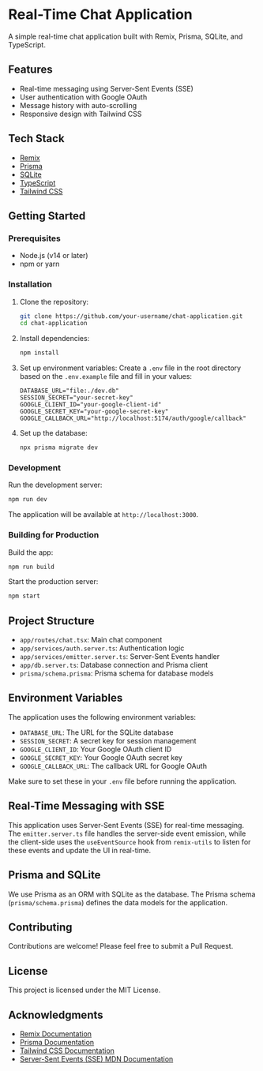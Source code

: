 # Real-Time Chat Application

A simple real-time chat application built with Remix, Prisma, SQLite, and TypeScript.

## Features

- Real-time messaging using Server-Sent Events (SSE)
- User authentication with Google OAuth
- Message history with auto-scrolling
- Responsive design with Tailwind CSS

## Tech Stack

- [Remix](https://remix.run/)
- [Prisma](https://www.prisma.io/)
- [SQLite](https://www.sqlite.org/)
- [TypeScript](https://www.typescriptlang.org/)
- [Tailwind CSS](https://tailwindcss.com/)

## Getting Started

### Prerequisites

- Node.js (v14 or later)
- npm or yarn

### Installation

1. Clone the repository:

   ```sh
   git clone https://github.com/your-username/chat-application.git
   cd chat-application
   ```

2. Install dependencies:

   ```sh
   npm install
   ```

3. Set up environment variables:
   Create a `.env` file in the root directory based on the `.env.example` file and fill in your values:

   ```
   DATABASE_URL="file:./dev.db"
   SESSION_SECRET="your-secret-key"
   GOOGLE_CLIENT_ID="your-google-client-id"
   GOOGLE_SECRET_KEY="your-google-secret-key"
   GOOGLE_CALLBACK_URL="http://localhost:5174/auth/google/callback"
   ```

4. Set up the database:
   ```sh
   npx prisma migrate dev
   ```

### Development

Run the development server:

```sh
npm run dev
```

The application will be available at `http://localhost:3000`.

### Building for Production

Build the app:

```sh
npm run build
```

Start the production server:

```sh
npm start
```

## Project Structure

- `app/routes/chat.tsx`: Main chat component
- `app/services/auth.server.ts`: Authentication logic
- `app/services/emitter.server.ts`: Server-Sent Events handler
- `app/db.server.ts`: Database connection and Prisma client
- `prisma/schema.prisma`: Prisma schema for database models

## Environment Variables

The application uses the following environment variables:

- `DATABASE_URL`: The URL for the SQLite database
- `SESSION_SECRET`: A secret key for session management
- `GOOGLE_CLIENT_ID`: Your Google OAuth client ID
- `GOOGLE_SECRET_KEY`: Your Google OAuth secret key
- `GOOGLE_CALLBACK_URL`: The callback URL for Google OAuth

Make sure to set these in your `.env` file before running the application.

## Real-Time Messaging with SSE

This application uses Server-Sent Events (SSE) for real-time messaging. The `emitter.server.ts` file handles the server-side event emission, while the client-side uses the `useEventSource` hook from `remix-utils` to listen for these events and update the UI in real-time.

## Prisma and SQLite

We use Prisma as an ORM with SQLite as the database. The Prisma schema (`prisma/schema.prisma`) defines the data models for the application.

## Contributing

Contributions are welcome! Please feel free to submit a Pull Request.

## License

This project is licensed under the MIT License.

## Acknowledgments

- [Remix Documentation](https://remix.run/docs)
- [Prisma Documentation](https://www.prisma.io/docs)
- [Tailwind CSS Documentation](https://tailwindcss.com/docs)
- [Server-Sent Events (SSE) MDN Documentation](https://developer.mozilla.org/en-US/docs/Web/API/Server-sent_events)
